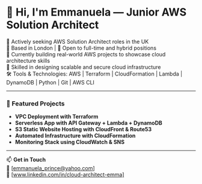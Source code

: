 # 👋 Hi, I'm Emmanuela — Junior AWS Solution Architect

🎯 Actively seeking AWS Solution Architect roles in the UK  
📍 Based in London | 💼 Open to full-time and hybrid positions  
🌱 Currently building real-world AWS projects to showcase cloud architecture skills  
🧠 Skilled in designing scalable and secure cloud infrastructure  
🛠️ Tools & Technologies: AWS | Terraform | CloudFormation | Lambda | DynamoDB | Python | Git | AWS CLI

---

### 🔧 Featured Projects
- **VPC Deployment with Terraform**
- **Serverless App with API Gateway + Lambda + DynamoDB**
- **S3 Static Website Hosting with CloudFront & Route53**
- **Automated Infrastructure with CloudFormation**
- **Monitoring Stack using CloudWatch & SNS**

---

📫 **Get in Touch**  
📧 [emmanuela_prince@yahoo.com]  
🔗 [www.linkedin.com/in/cloud-architect-emma]
